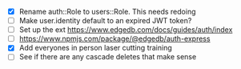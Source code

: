 - [x] Rename auth::Role to users::Role. This needs redoing
- [ ] Make user.identity default to an expired JWT token?
- [ ] Set up the ext <https://www.edgedb.com/docs/guides/auth/index>
- [ ] <https://www.npmjs.com/package/@edgedb/auth-express>
- [x] Add everyones in person laser cutting training
- [ ] See if there are any cascade deletes that make sense